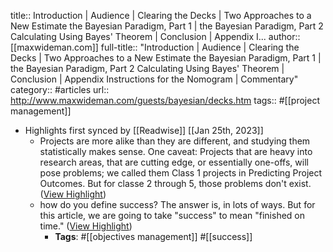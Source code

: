 title:: Introduction | Audience | Clearing the Decks | Two Approaches to a New Estimate the Bayesian Paradigm, Part 1 | the Bayesian Paradigm, Part 2 Calculating Using Bayes' Theorem | Conclusion | Appendix I...
author:: [[maxwideman.com]]
full-title:: "Introduction | Audience | Clearing the Decks | Two Approaches to a New Estimate the Bayesian Paradigm, Part 1 | the Bayesian Paradigm, Part 2 Calculating Using Bayes' Theorem | Conclusion | Appendix Instructions for the Nomogram | Commentary"
category:: #articles
url:: http://www.maxwideman.com/guests/bayesian/decks.htm
tags:: #[[project management]]

- Highlights first synced by [[Readwise]] [[Jan 25th, 2023]]
	- Projects are more alike than they are different, and studying them statistically makes sense. One caveat: Projects that are heavy into research areas, that are cutting edge, or essentially one-offs, will pose problems; we called them Class 1 projects in Predicting Project Outcomes. But for classe 2 through 5, those problems don't exist. ([View Highlight](https://read.readwise.io/read/01gqkngmxk6fm5t51wcyy7bngv))
	- how do you define success? The answer is, in lots of ways. But for this article, we are going to take "success" to mean "finished on time." ([View Highlight](https://read.readwise.io/read/01gqknxd9ey3tbwvpba61f6zek))
		- **Tags**: #[[objectives management]] #[[success]]